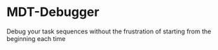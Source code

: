 # MDT-Debugger
Debug your task sequences without the frustration of starting from the beginning each time
